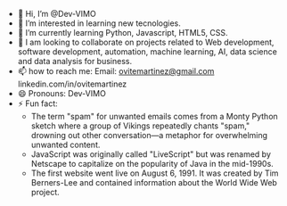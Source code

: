 - 👋 Hi, I’m @Dev-VIMO
- 👀 I’m interested in learning new tecnologies.
- 🌱 I’m currently learning Python, Javascript, HTML5, CSS.
- 💞️ I am looking to collaborate on projects related to Web development, software development, automation, machine learning, AI, data science and data analysis for business.
- 📫 how to reach me: Email: ovitemartinez@gmail.com   linkedin.com/in/ovitemartinez
- 😄 Pronouns: Dev-VIMO
- ⚡ Fun fact:
  * The term "spam" for unwanted emails comes from a Monty Python sketch where a group of Vikings repeatedly chants "spam," drowning out other conversation—a metaphor for overwhelming unwanted content.
  * JavaScript was originally called "LiveScript" but was renamed by Netscape to capitalize on the popularity of Java in the mid-1990s.
  * The first website went live on August 6, 1991. It was created by Tim Berners-Lee and contained information about the World Wide Web project.

<!---
Dev-VIMO/Dev-VIMO is a ✨ special ✨ repository because its `README.md` (this file) appears on your GitHub profile.
You can click the Preview link to take a look at your changes.
--->
